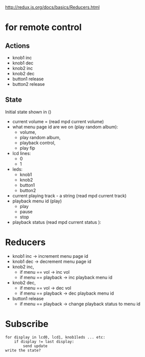 http://redux.js.org/docs/basics/Reducers.html

# for remote control

## Actions

* knob1 inc
* knob1 dec
* knob2 inc
* knob2 dec
* button1 release
* button2 release

## State 

Initial state shown in ()

* current volume = (read mpd current volume)
* what menu page id are we on (play random album):
    * volume,
    * play random album,
    * playback control,
    * play fip
* lcd lines:
    * 0
    * 1
* leds:
    * knob1
    * knob2
    * button1
    * button2
* current playing track - a string (read mpd current track)
* playback menu id (play)
    * play
    * pause
    * stop 
* playback status (read mpd current status ):

# Reducers

* knob1 inc -> increment menu page id
* knob1 dec -> decrement menu page id
* knob2 inc,
    * if menu == vol -> inc vol
    * if menu == playback -> inc playback menu id
* knob2 dec,
    * if menu == vol -> dec vol
    * if menu == playback -> dec playback menu id
* button1 release
    * if menu == playback -> change playback status to menu id

# Subscribe

    for display in lcd0, lcd1, knob1leds ... etc:
        if display != last display:
            send update
    write the state?
